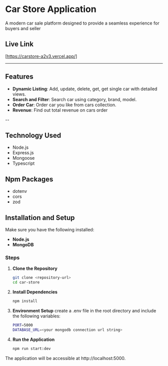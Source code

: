 # **Car Store Application**

A modern car sale platform designed to provide a seamless experience for buyers and seller

## **Live Link**
[https://carstore-a2v3.vercel.app/]

---

## **Features**
- **Dynamic Listing**: Add, update, delete, get, get single car with detailed views.
- **Search and Filter**: Search car using category, brand, model.
- **Order Car**: Order car you like from cars collection.
- **Revenue**: Find out total revenue on cars order

--

## **Technology Used**

- Node.js
- Express.js
- Mongoose
- Typescript

## **Npm Packages**

- dotenv
- cors
- zod

## **Installation and Setup**
Make sure you have the following installed:
- **Node.js**
- **MongoDB**

### **Steps**
1. **Clone the Repository**
    ```bash
    git clone <repository-url>
    cd car-store

2. **Install Dependencies**
    ```bash
    npm install

3. **Environment Setup**
create a .env file in the root directory and include the following variables:
    ```bash
    PORT=5000
    DATABASE_URL=<your mongodb connection url string>

4. **Run the Application**
    ```bash
    npm run start:dev
The application will be accessible at http://localhost:5000.


